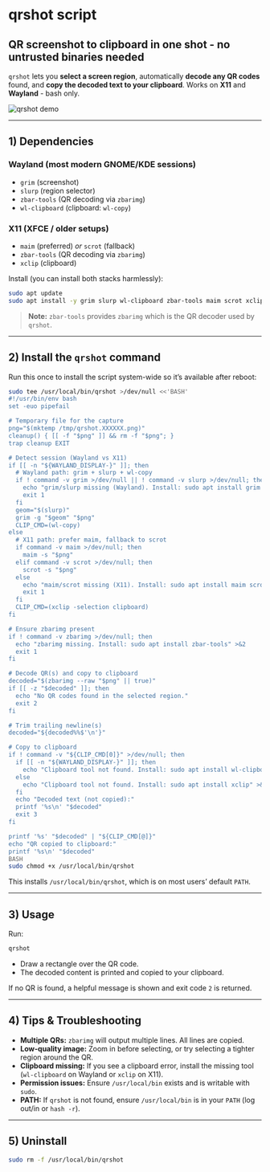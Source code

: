 # qrshot script
## QR screenshot to clipboard in one shot - no untrusted binaries needed

`qrshot` lets you **select a screen region**, automatically **decode any QR codes** found, and **copy the decoded text to your clipboard**. Works on **X11** and **Wayland** - bash only.

![qrshot demo](./qrshot.gif)

---

## 1) Dependencies

### Wayland (most modern GNOME/KDE sessions)
- `grim` (screenshot)
- `slurp` (region selector)
- `zbar-tools` (QR decoding via `zbarimg`)
- `wl-clipboard` (clipboard: `wl-copy`)

### X11 (XFCE / older setups)
- `maim` (preferred) *or* `scrot` (fallback)
- `zbar-tools` (QR decoding via `zbarimg`)
- `xclip` (clipboard)

Install (you can install both stacks harmlessly):
```bash
sudo apt update
sudo apt install -y grim slurp wl-clipboard zbar-tools maim scrot xclip
```

> **Note:** `zbar-tools` provides `zbarimg` which is the QR decoder used by `qrshot`.

---

## 2) Install the `qrshot` command

Run this once to install the script system-wide so it’s available after reboot:

```bash
sudo tee /usr/local/bin/qrshot >/dev/null <<'BASH'
#!/usr/bin/env bash
set -euo pipefail

# Temporary file for the capture
png="$(mktemp /tmp/qrshot.XXXXXX.png)"
cleanup() { [[ -f "$png" ]] && rm -f "$png"; }
trap cleanup EXIT

# Detect session (Wayland vs X11)
if [[ -n "${WAYLAND_DISPLAY-}" ]]; then
  # Wayland path: grim + slurp + wl-copy
  if ! command -v grim >/dev/null || ! command -v slurp >/dev/null; then
    echo "grim/slurp missing (Wayland). Install: sudo apt install grim slurp" >&2
    exit 1
  fi
  geom="$(slurp)"
  grim -g "$geom" "$png"
  CLIP_CMD=(wl-copy)
else
  # X11 path: prefer maim, fallback to scrot
  if command -v maim >/dev/null; then
    maim -s "$png"
  elif command -v scrot >/dev/null; then
    scrot -s "$png"
  else
    echo "maim/scrot missing (X11). Install: sudo apt install maim scrot" >&2
    exit 1
  fi
  CLIP_CMD=(xclip -selection clipboard)
fi

# Ensure zbarimg present
if ! command -v zbarimg >/dev/null; then
  echo "zbarimg missing. Install: sudo apt install zbar-tools" >&2
  exit 1
fi

# Decode QR(s) and copy to clipboard
decoded="$(zbarimg --raw "$png" || true)"
if [[ -z "$decoded" ]]; then
  echo "No QR codes found in the selected region."
  exit 2
fi

# Trim trailing newline(s)
decoded="${decoded%%$'\n'}"

# Copy to clipboard
if ! command -v "${CLIP_CMD[0]}" >/dev/null; then
  if [[ -n "${WAYLAND_DISPLAY-}" ]]; then
    echo "Clipboard tool not found. Install: sudo apt install wl-clipboard" >&2
  else
    echo "Clipboard tool not found. Install: sudo apt install xclip" >&2
  fi
  echo "Decoded text (not copied):"
  printf '%s\n' "$decoded"
  exit 3
fi

printf '%s' "$decoded" | "${CLIP_CMD[@]}"
echo "QR copied to clipboard:"
printf '%s\n' "$decoded"
BASH
sudo chmod +x /usr/local/bin/qrshot
```

This installs `/usr/local/bin/qrshot`, which is on most users’ default `PATH`.

---

## 3) Usage

Run:
```bash
qrshot
```
- Draw a rectangle over the QR code.
- The decoded content is printed and copied to your clipboard.

If no QR is found, a helpful message is shown and exit code `2` is returned.

---

## 4) Tips & Troubleshooting

- **Multiple QRs:** `zbarimg` will output multiple lines. All lines are copied.  
- **Low-quality image:** Zoom in before selecting, or try selecting a tighter region around the QR.  
- **Clipboard missing:** If you see a clipboard error, install the missing tool (`wl-clipboard` on Wayland or `xclip` on X11).  
- **Permission issues:** Ensure `/usr/local/bin` exists and is writable with `sudo`.  
- **PATH:** If `qrshot` is not found, ensure `/usr/local/bin` is in your `PATH` (log out/in or `hash -r`).

---

## 5) Uninstall

```bash
sudo rm -f /usr/local/bin/qrshot
```
